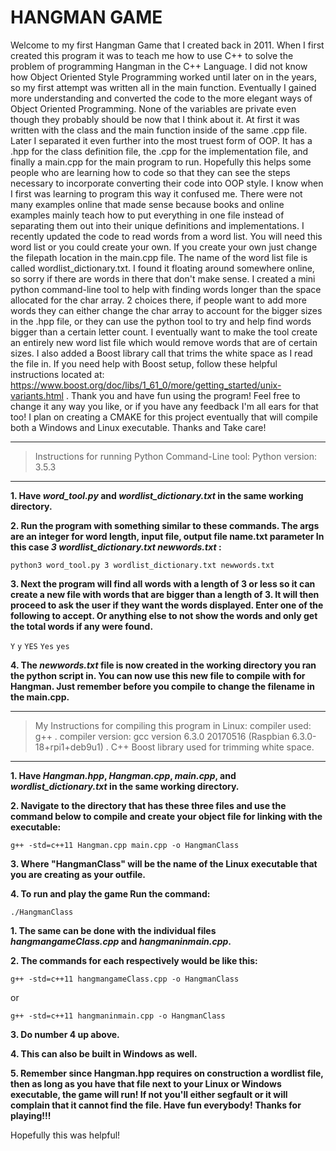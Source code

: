 # HANGMAN GAME

Welcome to my first Hangman Game that I created back in 2011. When I first created this program it was to teach me how to use
C++ to solve the problem of programming Hangman in the C++ Language. I did not know how Object Oriented Style Programming
worked until later on in the years, so my first attempt was written all in the main function. Eventually I gained more
understanding and converted the code to the more elegant ways of Object Oriented Programming. None of the variables are private
even though they probably should be now that I think about it. At first it was written with the class and the main function
inside of the same .cpp file. Later I separated it even further into the most truest form of OOP.
It has a .hpp for the class definition file, the .cpp for the implementation file, and finally a main.cpp for the main program
to run. Hopefully this helps some people who are learning how to code so that they can see the steps necessary to incorporate
converting their code into OOP style. I know when I first was learning to program this way it confused me. There were not many
examples online that made sense because books and online examples mainly teach how to put everything in one file instead
of separating them out into their unique definitions and implementations. I recently updated the code to read words from a word
list. You will need this word list or you could create your own. If you create your own just change the filepath location in
the main.cpp file. The name of the word list file is called wordlist_dictionary.txt. I found it floating around somewhere online,
so sorry if there are words in there that don't make sense. I created a mini python command-line tool to help with finding words
longer than the space allocated for the char array. 2 choices there, if people want to add more words they can either change the
char array to account for the bigger sizes in the .hpp file, or they can use the python tool to try and help find words bigger
than a certain letter count. I eventually want to make the tool create an entirely new word list file which would remove words
that are of certain sizes. I also added a Boost library call that trims the white space as I read the file in. If you need help
with Boost setup, follow these helpful instructions located at:
https://www.boost.org/doc/libs/1_61_0/more/getting_started/unix-variants.html .
Thank you and have fun using the program! Feel free to change it any way you like, or if you have any feedback I'm all ears
for that too! I plan on creating a CMAKE for this project eventually that will
compile both a Windows and Linux executable. Thanks and Take care!

***
> Instructions for running Python Command-Line tool:
> Python version: 3.5.3
***

**1. Have _word_tool.py_ and _wordlist_dictionary.txt_ in the same working
directory.**

**2. Run the program with something similar to these commands. The args are an integer for word length, input file, output file
name.txt parameter In this case *3* *wordlist_dictionary.txt* *newwords.txt* :**

`python3 word_tool.py 3 wordlist_dictionary.txt newwords.txt`

**3. Next the program will find all words with a length of 3 or less so it can
create a new file with words that are bigger than a length of 3. It will then
proceed to ask the user if they want the words displayed. Enter one of the
following to accept. Or anything else to not show the words and only get the
total words if any were found.**

`Y` `y` `YES` `Yes` `yes`

**4. The _newwords.txt_ file is now created in the working directory you ran the python
script in. You can now use this new file to compile with for Hangman. Just
remember before you compile to change the filename in the main.cpp.**

***
> My Instructions for compiling this program in Linux:
> compiler used: g++ .
> compiler version: gcc version 6.3.0 20170516 (Raspbian 6.3.0-18+rpi1+deb9u1) .
> C++ Boost library used for trimming white space.
***

**1. Have _Hangman.hpp_, _Hangman.cpp_,  _main.cpp_, and
_wordlist_dictionary.txt_ in the same working
directory.**

**2. Navigate to the directory that has these three files and use the command below to compile and create your object file for linking with the executable:**

`g++ -std=c++11 Hangman.cpp main.cpp -o HangmanClass`

**3. Where "HangmanClass" will be the name of the Linux executable that you are creating as your outfile.**

**4. To run and play the game Run the command:**

`./HangmanClass`

**1. The same can be done with the individual files _hangmangameClass.cpp_ and _hangmaninmain.cpp_.**

**2. The commands for each respectively would be like this:**

`g++ -std=c++11 hangmangameClass.cpp -o HangmanClass`

or

`g++ -std=c++11 hangmaninmain.cpp -o HangmanClass`

**3. Do number 4 up above.**

**4. This can also be built in Windows as well.**

**5. Remember since Hangman.hpp requires on construction a wordlist file, then as
long as you have that file next to your Linux or Windows executable, the game will
run! If not you'll either segfault or it will complain that it cannot find the
file. Have fun everybody! Thanks for playing!!!**

Hopefully this was helpful!
